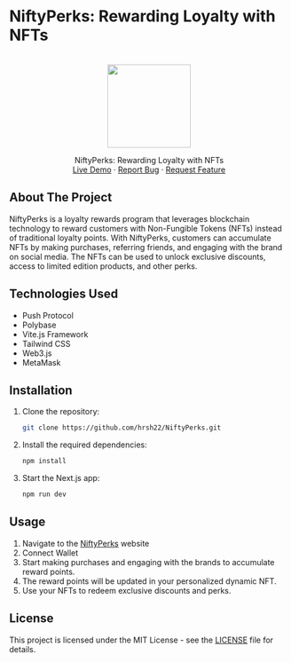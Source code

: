 # NiftyPerks: Rewarding Loyalty with NFTs

<!-- PROJECT LOGO -->
<br />
<div align="center">
  <a href="https://github.com/hrsh22//NiftyPerks">
  </a>

  <img width="150px" src="https://raw.githubusercontent.com/hrsh22/NiftyPerks/master/src/assets/logo.png"/>

  <p align="center">
    NiftyPerks: Rewarding Loyalty with NFTs
    <br />
    <a href="https://niftyperks.vercel.app/">Live Demo</a>
    ·
    <a href="https://github.com/hrsh22/NiftyPerks/issues">Report Bug</a>
    ·
    <a href="https://github.com/hrsh22/NiftyPerks/issues">Request Feature</a>
  </p>
</div>

## About The Project

NiftyPerks is a loyalty rewards program that leverages blockchain technology to reward customers with Non-Fungible Tokens (NFTs) instead of traditional loyalty points. With NiftyPerks, customers can accumulate NFTs by making purchases, referring friends, and engaging with the brand on social media. The NFTs can be used to unlock exclusive discounts, access to limited edition products, and other perks.

## Technologies Used

- Push Protocol
- Polybase
- Vite.js Framework
- Tailwind CSS
- Web3.js
- MetaMask

## Installation

1. Clone the repository:

    ```sh
    git clone https://github.com/hrsh22/NiftyPerks.git
    ```


2. Install the required dependencies:

    ```sh
    npm install
    ```


3. Start the Next.js app:

    ```sh
    npm run dev
    ```


## Usage

1. Navigate to the [NiftyPerks](https://niftyperks.vercel.app/) website
2. Connect Wallet
3. Start making purchases and engaging with the brands to accumulate reward points.
4. The reward points will be updated in your personalized dynamic NFT.
5. Use your NFTs to redeem exclusive discounts and perks.

## License

This project is licensed under the MIT License - see the [LICENSE](LICENSE) file for details.





